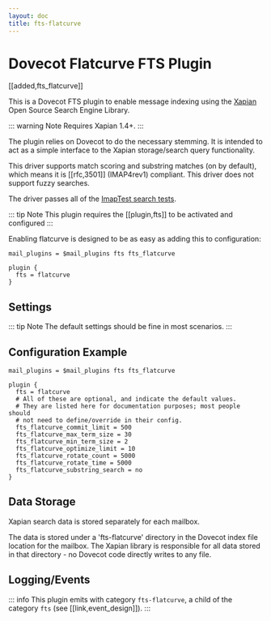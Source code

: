 ```yaml
---
layout: doc
title: fts-flatcurve
---
```


# Dovecot Flatcurve FTS Plugin

[[added,fts_flatcurve]]

This is a Dovecot FTS plugin to enable message indexing using the
[Xapian](https://xapian.org/) Open Source Search Engine Library.

::: warning Note
Requires Xapian 1.4+.
:::

The plugin relies on Dovecot to do the necessary stemming. It is intended
to act as a simple interface to the Xapian storage/search query
functionality.

This driver supports match scoring and substring matches (on by default),
which means it is [[rfc,3501]] (IMAP4rev1) compliant. This driver does not
support fuzzy searches.

The driver passes all of the
[ImapTest search tests](https://github.com/dovecot/imaptest/).

::: tip Note
This plugin requires the [[plugin,fts]] to be activated and configured
:::

Enabling flatcurve is designed to be as easy as adding this to configuration:

```[dovecot.conf]
mail_plugins = $mail_plugins fts fts_flatcurve

plugin {
  fts = flatcurve
}
```

## Settings

::: tip Note
The default settings should be fine in most scenarios.
:::

<SettingsComponent plugin="fts-flatcurve" />

## Configuration Example

```[dovecot.conf]
mail_plugins = $mail_plugins fts fts_flatcurve

plugin {
  fts = flatcurve
  # All of these are optional, and indicate the default values.
  # They are listed here for documentation purposes; most people should
  # not need to define/override in their config.
  fts_flatcurve_commit_limit = 500
  fts_flatcurve_max_term_size = 30
  fts_flatcurve_min_term_size = 2
  fts_flatcurve_optimize_limit = 10
  fts_flatcurve_rotate_count = 5000
  fts_flatcurve_rotate_time = 5000
  fts_flatcurve_substring_search = no
}
```

## Data Storage

Xapian search data is stored separately for each mailbox.

The data is stored under a 'fts-flatcurve' directory in the Dovecot index
file location for the mailbox.  The Xapian library is responsible for all
data stored in that directory - no Dovecot code directly writes to any file.

## Logging/Events

::: info
This plugin emits with category `fts-flatcurve`, a child of the category `fts`
(see [[link,event_design]]).
:::

<EventsComponent root="fts-flatcurve" />
